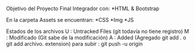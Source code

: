 Objetivo del Proyecto Final Integrador con: 
*HTML & Bootstrap 

En la carpeta Assets se encuentran:
*CSS *Img *JS

Estados de los archivos
U : Untracked Files (git todavía no tiene registro)
M : Modificado (Git sabe de la modificación)
A : Added (Agregado git add . o git add archivo. extension)
para  subir  : git  push -u  origin
